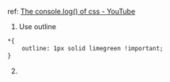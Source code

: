 ref: [The console.log() of css - YouTube](https://www.youtube.com/shorts/ii-lSK2_Nu4)


1. Use outline
```html
*{
	outline: 1px solid limegreen !important;
}
```

2. 